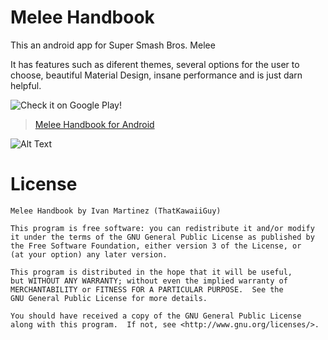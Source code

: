 # Melee Handbook
This an android app for Super Smash Bros. Melee

It has features such as diferent themes, several options for the user to choose, beautiful Material Design, insane performance and is just darn helpful.

![Check it on Google Play!](https://play.google.com/store/apps/details?id=com.thatkawaiiguy.meleehandbook&hl=en)

<blockquote class="imgur-embed-pub" lang="en" data-id="a/dMdtl"><a href="//imgur.com/a/dMdtl">Melee Handbook for Android</a></blockquote><script async src="//s.imgur.com/min/embed.js" charset="utf-8"></script>

![Alt Text](http://i.imgur.com/sbxUYPT.png)

# License
```
Melee Handbook by Ivan Martinez (ThatKawaiiGuy)

This program is free software: you can redistribute it and/or modify
it under the terms of the GNU General Public License as published by
the Free Software Foundation, either version 3 of the License, or
(at your option) any later version.

This program is distributed in the hope that it will be useful,
but WITHOUT ANY WARRANTY; without even the implied warranty of
MERCHANTABILITY or FITNESS FOR A PARTICULAR PURPOSE.  See the
GNU General Public License for more details.

You should have received a copy of the GNU General Public License
along with this program.  If not, see <http://www.gnu.org/licenses/>.
```
